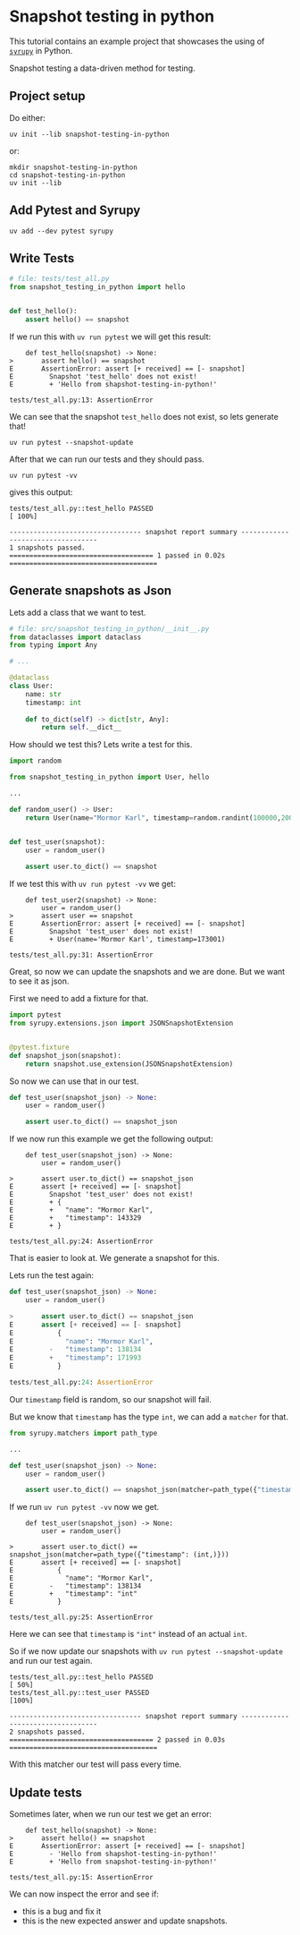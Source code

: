 # Snapshot testing in python

This tutorial contains an example project that showcases the using of [`syrupy`](https://github.com/syrupy-project/syrupy) in Python.

Snapshot testing a data-driven method for testing.

## Project setup

Do either:

```shell
uv init --lib snapshot-testing-in-python
```

or:

```shell
mkdir snapshot-testing-in-python
cd snapshot-testing-in-python
uv init --lib
```

## Add Pytest and Syrupy

```shell
uv add --dev pytest syrupy
```

## Write Tests

```python
# file: tests/test_all.py
from snapshot_testing_in_python import hello


def test_hello():
    assert hello() == snapshot
```

If we run this with `uv run pytest` we will get this result:

```shell
    def test_hello(snapshot) -> None:
>       assert hello() == snapshot
E       AssertionError: assert [+ received] == [- snapshot]
E         Snapshot 'test_hello' does not exist!
E         + 'Hello from shapshot-testing-in-python!'

tests/test_all.py:13: AssertionError
```

We can see that the snapshot `test_hello` does not exist, so lets generate that!

```shell
uv run pytest --snapshot-update
```

After that we can run our tests and they should pass.

```shell
uv run pytest -vv
```

gives this output:

```shell
tests/test_all.py::test_hello PASSED                                                 [ 100%]

--------------------------------- snapshot report summary ----------------------------------
1 snapshots passed.
==================================== 1 passed in 0.02s =====================================
```

## Generate snapshots as Json

Lets add a class that we want to test.

```python
# file: src/snapshot_testing_in_python/__init__.py
from dataclasses import dataclass
from typing import Any

# ...

@dataclass
class User:
    name: str
    timestamp: int
    
    def to_dict(self) -> dict[str, Any]:
        return self.__dict__
```

How should we test this? Lets write a test for this.

```python
import random

from snapshot_testing_in_python import User, hello

...

def random_user() -> User:
    return User(name="Mormor Karl", timestamp=random.randint(100000,200000))


def test_user(snapshot):
    user = random_user()
    
    assert user.to_dict() == snapshot
```

If we test this with `uv run pytest -vv` we get:

```shell
    def test_user2(snapshot) -> None:
        user = random_user()
>       assert user == snapshot
E       AssertionError: assert [+ received] == [- snapshot]
E         Snapshot 'test_user' does not exist!
E         + User(name='Mormor Karl', timestamp=173001)

tests/test_all.py:31: AssertionError
```

Great, so now we can update the snapshots and we are done. But we want to see it as json.

First we need to add a fixture for that.

```python
import pytest
from syrupy.extensions.json import JSONSnapshotExtension


@pytest.fixture
def snapshot_json(snapshot):
    return snapshot.use_extension(JSONSnapshotExtension)
```

So now we can use that in our test.

```python
def test_user(snapshot_json) -> None:
    user = random_user()

    assert user.to_dict() == snapshot_json
```

If we now run this example we get the following output:

```shell
    def test_user(snapshot_json) -> None:
        user = random_user()

>       assert user.to_dict() == snapshot_json
E       assert [+ received] == [- snapshot]
E         Snapshot 'test_user' does not exist!
E         + {
E         +   "name": "Mormor Karl",
E         +   "timestamp": 143329
E         + }

tests/test_all.py:24: AssertionError
```

That is easier to look at. We generate a snapshot for this.

Lets run the test again:

```python
def test_user(snapshot_json) -> None:
    user = random_user()

>       assert user.to_dict() == snapshot_json
E       assert [+ received] == [- snapshot]
E           {
E             "name": "Mormor Karl",
E         -   "timestamp": 138134
E         +   "timestamp": 171993
E           }

tests/test_all.py:24: AssertionError
``` 

Our `timestamp` field is random, so our snapshot will fail.

But we know that `timestamp` has the type `int`, we can add a `matcher` for that.

```python
from syrupy.matchers import path_type

...

def test_user(snapshot_json) -> None:
    user = random_user()

    assert user.to_dict() == snapshot_json(matcher=path_type({"timestamp": (int,)}))
```

If we run `uv run pytest -vv` now we get.

```shell
    def test_user(snapshot_json) -> None:
        user = random_user()

>       assert user.to_dict() == snapshot_json(matcher=path_type({"timestamp": (int,)}))
E       assert [+ received] == [- snapshot]
E           {
E             "name": "Mormor Karl",
E         -   "timestamp": 138134
E         +   "timestamp": "int"
E           }

tests/test_all.py:25: AssertionError
```

Here we can see that `timestamp` is `"int"` instead of an actual `int`.

So if we now update our snapshots with `uv run pytest --snapshot-update` and run our test again.

```shell
tests/test_all.py::test_hello PASSED                                                 [ 50%]
tests/test_all.py::test_user PASSED                                                  [100%]

--------------------------------- snapshot report summary ----------------------------------
2 snapshots passed.
==================================== 2 passed in 0.03s =====================================
```

With this matcher our test will pass every time.

## Update tests

Sometimes later, when we run our test we get an error:

```shell
    def test_hello(snapshot) -> None:
>       assert hello() == snapshot
E       AssertionError: assert [+ received] == [- snapshot]
E         - 'Hello from shapshot-testing-in-python!'
E         + 'Hello from snapshot-testing-in-python!'

tests/test_all.py:15: AssertionError
```

We can now inspect the error and see if:
- this is a bug and fix it
- this is the new expected answer and update snapshots.
